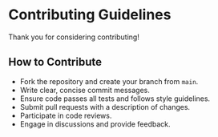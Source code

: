# Contributing Guidelines

Thank you for considering contributing!

## How to Contribute
- Fork the repository and create your branch from `main`.
- Write clear, concise commit messages.
- Ensure code passes all tests and follows style guidelines.
- Submit pull requests with a description of changes.
- Participate in code reviews.
- Engage in discussions and provide feedback.
